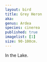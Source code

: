 ```yaml
---
layout: bird
title: Grey Heron
aka: 
genus: Ardea
species: cinerea
published: true
imagelist: [1]
size: 90-100cm.
---
```


In the Lake.
